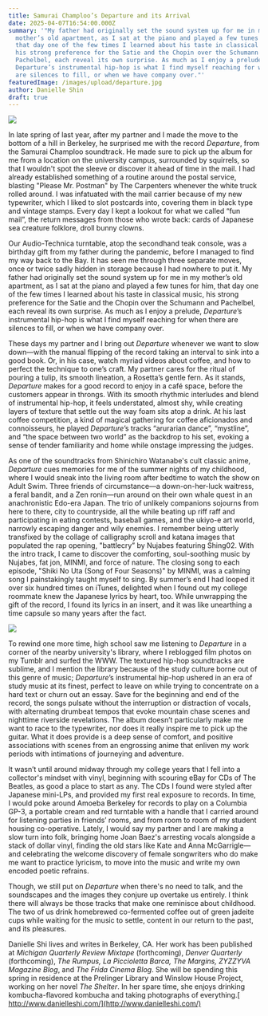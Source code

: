```yaml
---
title: Samurai Champloo’s Departure and its Arrival
date: 2025-04-07T16:54:00.000Z
summary: '"My father had originally set the sound system up for me in my
  mother’s old apartment, as I sat at the piano and played a few tunes for him,
  that day one of the few times I learned about his taste in classical music,
  his strong preference for the Satie and the Chopin over the Schumann and
  Pachelbel, each reveal its own surprise. As much as I enjoy a prelude,
  Departure’s instrumental hip-hop is what I find myself reaching for when there
  are silences to fill, or when we have company over."'
featuredImage: /images/upload/departure.jpg
author: Danielle Shin 
draft: true
---
```

![](/images/upload/departure.jpg)



In late spring of last year, after my partner and I made the move to the bottom of a hill in Berkeley, he surprised me with the record *Departure*, from the Samurai Champloo soundtrack. He made sure to pick up the album for me from a location on the university campus, surrounded by squirrels, so that I wouldn't spot the sleeve or discover it ahead of time in the mail. I had already established something of a routine around the postal service, blasting "Please Mr. Postman" by The Carpenters whenever the white truck rolled around. I was infatuated with the mail carrier because of my new typewriter, which I liked to slot postcards into, covering them in black type and vintage stamps. Every day I kept a lookout for what we called “fun mail”, the return messages from those who wrote back: cards of Japanese sea creature folklore, droll bunny clowns. 

Our Audio-Technica turntable, atop the secondhand teak console, was a birthday gift from my father during the pandemic, before I managed to find my way back to the Bay. It has seen me through three separate moves, once or twice sadly hidden in storage because I had nowhere to put it. My father had originally set the sound system up for me in my mother’s old apartment, as I sat at the piano and played a few tunes for him, that day one of the few times I learned about his taste in classical music, his strong preference for the Satie and the Chopin over the Schumann and Pachelbel, each reveal its own surprise. As much as I enjoy a prelude, *Departure*’s instrumental hip-hop is what I find myself reaching for when there are silences to fill, or when we have company over.

These days my partner and I bring out *Departure* whenever we want to slow down—with the manual flipping of the record taking an interval to sink into a good book. Or, in his case, watch myriad videos about coffee, and how to perfect the technique to one’s craft. My partner cares for the ritual of pouring a tulip, its smooth lineation, a Rosetta’s gentle fern. As it stands, *Departure* makes for a good record to enjoy in a café space, before the customers appear in throngs. With its smooth rhythmic interludes and blend of instrumental hip-hop, it feels understated, almost shy, while creating layers of texture that settle out the way foam sits atop a drink. At his last coffee competition, a kind of magical gathering for coffee aficionados and connoisseurs, he played *Departure*’s tracks “arurarian dance”, “mystline”, and “the space between two world” as the backdrop to his set, evoking a sense of tender familiarity and home while onstage impressing the judges.

As one of the soundtracks from Shinichiro Watanabe's cult classic anime, *Departure* cues memories for me of the summer nights of my childhood, where I would sneak into the living room after bedtime to watch the show on Adult Swim. Three friends of circumstance—a down-on-her-luck waitress, a feral bandit, and a Zen ronin—run around on their own whale quest in an anachronistic Edo-era Japan. The trio of unlikely companions sojourns from here to there, city to countryside, all the while beating up riff raff and participating in eating contests, baseball games, and the ukiyo-e art world, narrowly escaping danger and wily enemies. I remember being utterly transfixed by the collage of calligraphy scroll and katana images that populated the rap opening, "battlecry” by Nujabes featuring Shing02. With the intro track, I came to discover the comforting, soul-soothing music by Nujabes, fat jon, MINMI, and force of nature. The closing song to each episode, "Shiki No Uta (Song of Four Seasons)" by MINMI, was a calming song I painstakingly taught myself to sing. By summer’s end I had looped it over six hundred times on iTunes, delighted when I found out my college roommate knew the Japanese lyrics by heart, too. While unwrapping the gift of the record, I found its lyrics in an insert, and it was like unearthing a time capsule so many years after the fact.

![](/images/upload/53799424630_71c8325b3b_c-1-.jpg)

To rewind one more time, high school saw me listening to *Departure* in a corner of the nearby university's library, where I reblogged film photos on my Tumblr and surfed the WWW. The textured hip-hop soundtracks are sublime, and I mention the library because of the study culture borne out of this genre of music; *Departure*’s instrumental hip-hop ushered in an era of study music at its finest, perfect to leave on while trying to concentrate on a hard text or churn out an essay. Save for the beginning and end of the record, the songs pulsate without the interruption or distraction of vocals, with alternating drumbeat tempos that evoke mountain chase scenes and nighttime riverside revelations. The album doesn’t particularly make me want to race to the typewriter, nor does it really inspire me to pick up the guitar. What it does provide is a deep sense of comfort, and positive associations with scenes from an engrossing anime that enliven my work periods with intimations of journeying and adventure.

It wasn’t until around midway through my college years that I fell into a collector's mindset with vinyl, beginning with scouring eBay for CDs of The Beatles, as good a place to start as any. The CDs I found were styled after Japanese mini-LPs, and provided my first real exposure to records. In time, I would poke around Amoeba Berkeley for records to play on a Columbia GP-3, a portable cream and red turntable with a handle that I carried around for listening parties in friends’ rooms, and from room to room of my student housing co-operative. Lately, I would say my partner and I are making a slow turn into folk, bringing home Joan Baez's arresting vocals alongside a stack of dollar vinyl, finding the old stars like Kate and Anna McGarrigle—and celebrating the welcome discovery of female songwriters who do make me want to practice lyricism, to move into the music and write my own encoded poetic refrains. 

Though, we still put on *Departure* when there's no need to talk, and the soundscapes and the images they conjure up overtake us entirely. I think there will always be those tracks that make one reminisce about childhood. The two of us drink homebrewed co-fermented coffee out of green jadeite cups while waiting for the music to settle, content in our return to the past, and its pleasures.

Danielle Shi lives and writes in Berkeley, CA. Her work has been published at *Michigan Quarterly Review Mixtape* (forthcoming), *Denver Quarterly* (forthcoming), *The Rumpus, La Piccioletta Barca, The Margins, ZYZZYVA Magazine Blog*, and *The Frida Cinema Blog*. She will be spending this spring in residence at the Prelinger Library and Winslow House Project, working on her novel *The Shelter*. In her spare time, she enjoys drinking kombucha-flavored kombucha and taking photographs of everything.[ http://www.danielleshi.com/](http://www.danielleshi.com/)
